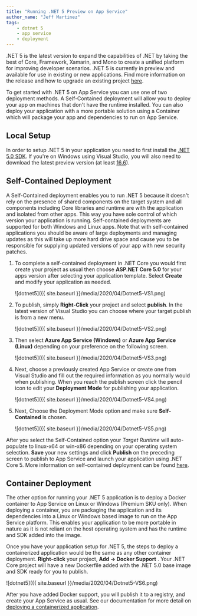 ```yaml
---
title: "Running .NET 5 Preview on App Service"
author_name: "Jeff Martinez"
tags:
    - dotnet 5
    - app service
    - deployment
---
```


.NET 5 is the latest version to expand the capabilities of .NET by taking the best of Core, Framework, Xamarin, and Mono to create a unified platform for improving developer scenarios. .NET 5 is currently in preview and available for use in existing or new applications. Find more information on the release and how to upgrade an existing project [here](https://devblogs.microsoft.com/aspnet/asp-net-core-updates-in-net-5-preview-1).

To get started with .NET 5 on App Service you can use one of two deployment methods. A Self-Contained deployment will allow you to deploy your app on machines that don't have the runtime installed. You can also deploy your application with a more portable solution using a Container which will package your app and dependencies to run on App Service.

## Local Setup

In order to setup .NET 5 in your application you need to first install the [.NET 5.0 SDK](https://dotnet.microsoft.com/download/dotnet/5.0).  If you're on Windows using Visual Studio, you will also need to download the latest preview version (at least [16.6](https://visualstudio.microsoft.com/vs/preview/)).

## Self-Contained Deployment

A Self-Contained deployment enables you to run .NET 5 because it doesn't rely on the presence of shared components on the target system and all components including Core libraries and runtime are with the application and isolated from other apps.  This way you have sole control of which version your application is running. Self-contained deployments are supported for both Windows and Linux apps. Note that with self-contained applications you should be aware of large deployments and managing updates as this will take up more hard drive space and cause you to be responsible for supplying updated versions of your app with new security patches.  

1. To complete a self-contained deployment in .NET Core you would first create your project as usual then choose **ASP.NET Core 5.0** for your apps version after selecting your application template. Select **Create** and modify your application as needed.  

    ![dotnet5]({{ site.baseurl }}/media/2020/04/Dotnet5-VS1.png)

1. To publish, simply **Right-Click** your project and select **publish**. In the latest version of Visual Studio you can choose where your target publish is from a new menu.

    ![dotnet5]({{ site.baseurl }}/media/2020/04/Dotnet5-VS2.png)

1. Then select **Azure App Service (Windows)** or **Azure App Service (Linux)** depending on your preference on the following screen.

    ![dotnet5]({{ site.baseurl }}/media/2020/04/Dotnet5-VS3.png)

1. Next, choose a previously created App Service or create one from Visual Studio and fill out the required information as you normally would when publishing. When you reach the publish screen click the pencil icon to edit your **Deployment Mode** for publishing your application.

    ![dotnet5]({{ site.baseurl }}/media/2020/04/Dotnet5-VS4.png)

1. Next, Choose the Deployment Mode option and make sure **Self-Contained** is chosen.

    ![dotnet5]({{ site.baseurl }}/media/2020/04/Dotnet5-VS5.png)

After you select the Self-Contained option your *Target Runtime* will auto-populate to linux-x64 or win-x86 depending on your operating system selection. **Save** your new settings and click **Publish** on the preceding screen to publish to App Service and launch your application using .NET Core 5. More information on self-contained deployment can be found [here](https://docs.microsoft.com/dotnet/core/deploying/).

## Container Deployment

The other option for running your .NET 5 application is to deploy a Docker container to App Service on Linux or Windows (Premium SKU only).  When deploying a container, you are packaging the application and its dependencies into a Linux or Windows based image to run on the App Service platform.  This enables your application to be more portable in nature as it is not reliant on the host operating system and has the runtime and SDK added into the image.  

Once you have your application setup for .NET 5, the steps to deploy a containerized application would be the same as any other container deployment.  **Right-click** your project, **Add -> Docker Support** .  Your .NET Core project will have a new Dockerfile added with the .NET 5.0 base image and SDK ready for you to publish.

![dotnet5]({{ site.baseurl }}/media/2020/04/Dotnet5-VS6.png)

After you have added Docker support, you will publish it to a registry, and create your App Service as usual. See our documentation for more detail on [deploying a containerized application](https://docs.microsoft.com/azure/app-service/app-service-web-get-started-windows-container).

